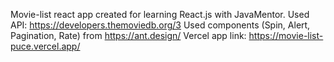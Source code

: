 Movie-list react app created for learning React.js with JavaMentor.
Used API: https://developers.themoviedb.org/3
Used components (Spin, Alert, Pagination, Rate) from https://ant.design/
Vercel app link: https://movie-list-puce.vercel.app/
